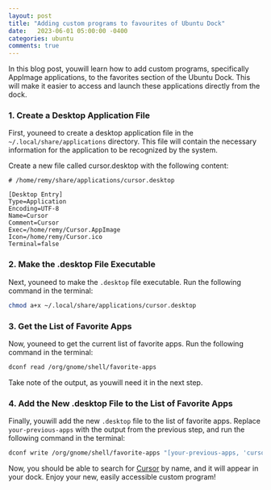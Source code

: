 ```yaml
---
layout: post
title: "Adding custom programs to favourites of Ubuntu Dock"
date:   2023-06-01 05:00:00 -0400
categories: ubuntu
comments: true
---
```


In this blog post, youwill learn how to add custom programs, specifically AppImage applications, to the favorites section of the Ubuntu Dock. This will make it easier to access and launch these applications directly from the dock.

### 1. Create a Desktop Application File

First, youneed to create a desktop application file in the `~/.local/share/applications` directory. This file will contain the necessary information for the application to be recognized by the system.

Create a new file called cursor.desktop with the following content:
```
# /home/remy/share/applications/cursor.desktop

[Desktop Entry]
Type=Application
Encoding=UTF-8
Name=Cursor
Comment=Cursor
Exec=/home/remy/Cursor.AppImage
Icon=/home/remy/Cursor.ico
Terminal=false
```

### 2. Make the .desktop File Executable

Next, youneed to make the `.desktop` file executable. Run the following command in the terminal:

```bash
chmod a+x ~/.local/share/applications/cursor.desktop
```

### 3. Get the List of Favorite Apps

Now, youneed to get the current list of favorite apps. Run the following command in the terminal:

```bash
dconf read /org/gnome/shell/favorite-apps
```

Take note of the output, as youwill need it in the next step.

### 4. Add the New .desktop File to the List of Favorite Apps

Finally, youwill add the new `.desktop` file to the list of favorite apps. Replace `your-previous-apps` with the output from the previous step, and run the following command in the terminal:

```bash
dconf write /org/gnome/shell/favorite-apps "[your-previous-apps, 'cursor.desktop']"
```

Now, you should be able to search for [Cursor](https://www.cursor.so) by name, and it will appear in your dock. Enjoy your new, easily accessible custom program!
